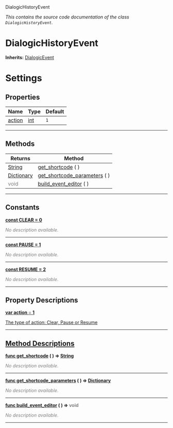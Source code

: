 
<div class="header-banner purple">
<div class="header-label purple">DialogicHistoryEvent</div>
</div>

*This contains the source code documentation of the class `DialogicHistoryEvent`.*
        
# DialogicHistoryEvent
**Inherits:** [DialogicEvent](class_dialogicevent.md)

# Settings
## Properties
Name | Type | Default 
--- | --- | --- 
[<span class="hljs-title">action</span>](#property-action) | [int](https://docs.godotengine.org/en/latest/classes/class_int.html#class-int) |  `1` 
--- 

## Methods
Returns | Method 
--- | --- 
<span class="hljs-attribute">[String](https://docs.godotengine.org/en/latest/classes/class_string.html#class-string)</span> | [<span class="hljs-title">get_shortcode</span>](#method-get_shortcode) ( ) 
<span class="hljs-attribute">[Dictionary](https://docs.godotengine.org/en/latest/classes/class_dictionary.html#class-dictionary)</span> | [<span class="hljs-title">get_shortcode_parameters</span>](#method-get_shortcode_parameters) ( ) 
<span style = "color: gray">void</span> | [<span class="hljs-title">build_event_editor</span>](#method-build_event_editor) ( ) 
--- 
## Constants


<a class="header" id="constant-CLEAR" href="#constant-CLEAR">**<span class="hljs-attribute">const</span> <span class="hljs-title">CLEAR</span><span class="hljs-comment"> = 0</span>**</a>



 <span style = "color: gray">*No description available.*</span> 

---


<a class="header" id="constant-PAUSE" href="#constant-PAUSE">**<span class="hljs-attribute">const</span> <span class="hljs-title">PAUSE</span><span class="hljs-comment"> = 1</span>**</a>



 <span style = "color: gray">*No description available.*</span> 

---


<a class="header" id="constant-RESUME" href="#constant-RESUME">**<span class="hljs-attribute">const</span> <span class="hljs-title">RESUME</span><span class="hljs-comment"> = 2</span>**</a>



 <span style = "color: gray">*No description available.*</span> 

---
## Property Descriptions



<a class="header" id="property-action" href="#property-action">**<span class="hljs-attribute">var</span> <span class="hljs-title">action</span> <span style = "color: gray"> = </span> 1** 



The type of action: Clear, Pause or Resume

---

## Method Descriptions



<a class="header" id="method-get_shortcode" href="#method-get_shortcode">**<span class="hljs-attribute">func</span> [<span class="hljs-title">get_shortcode</span>](#method-get_shortcode) ( )</a>  ⇒ <span class="hljs-attribute">[String](https://docs.godotengine.org/en/latest/classes/class_string.html#class-string)</span>** 



 <span style = "color: gray">*No description available.*</span> 

---



<a class="header" id="method-get_shortcode_parameters" href="#method-get_shortcode_parameters">**<span class="hljs-attribute">func</span> [<span class="hljs-title">get_shortcode_parameters</span>](#method-get_shortcode_parameters) ( )</a>  ⇒ <span class="hljs-attribute">[Dictionary](https://docs.godotengine.org/en/latest/classes/class_dictionary.html#class-dictionary)</span>** 



 <span style = "color: gray">*No description available.*</span> 

---



<a class="header" id="method-build_event_editor" href="#method-build_event_editor">**<span class="hljs-attribute">func</span> [<span class="hljs-title">build_event_editor</span>](#method-build_event_editor) ( )</a>  ⇒ <span style = "color: gray">void</span>** 



 <span style = "color: gray">*No description available.*</span> 

---

